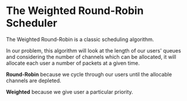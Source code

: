 # The Weighted Round-Robin Scheduler

The Weighted Round-Robin is a classic scheduling algorithm.

In our problem, this algorithm will look at the length of our users' queues and considering the number of channels which can be allocated, it will allocate each user a number of packets at a given time.

**Round-Robin** because we cycle through our users until the allocable channels are depleted.

**Weighted** because we give user a particular priority.